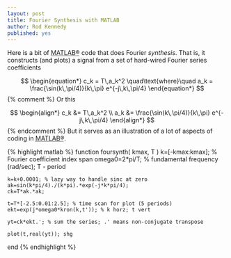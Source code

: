 ```yaml
---
layout: post
title: Fourier Synthesis with MATLAB
author: Rod Kennedy
published: yes
---
```


Here is a bit of <abbr title="MATLAB&reg; is a high-level technical computing language"> MATLAB&reg;</abbr> code that does Fourier *synthesis*. That is, it constructs (and plots) a signal from a set of hard-wired Fourier series coefficients

$$
\begin{equation*}
	c_k = T\,a_k^2 \quad\text{where}\quad
	a_k = \frac{\sin(k\,\pi/4)}{k\,\pi} e^{-j\,k\,\pi/4}
\end{equation*}
$$
{% comment %}
Or this

$$
\begin{align*}
	c_k &= T\,a_k^2 \\
	a_k &= \frac{\sin(k\,\pi/4)}{k\,\pi} e^{-j\,k\,\pi/4}
\end{align*}
$$
{% endcomment %}
But it serves as an illustration of a lot of aspects of coding in <abbr title="MATLAB&reg; is a high-level technical computing language">MATLAB&reg;</abbr>.

{% highlight matlab %}
function foursynth( kmax, T )
    k=[-kmax:kmax]; % Fourier coefficient index span
    omega0=2*pi/T; % fundamental frequency (rad/sec); T - period

    k=k+0.0001; % lazy way to handle sinc at zero
    ak=sin(k*pi/4)./(k*pi).*exp(-j*k*pi/4);
    ck=T*ak.*ak;

    t=T*[-2.5:0.01:2.5]; % time scan for plot (5 periods)
    ekt=exp(j*omega0*kron(k,t')); % k horz; t vert

    yt=ck*ekt.'; % sum the series; .' means non-conjugate transpose

    plot(t,real(yt)); shg
end
{% endhighlight %}
